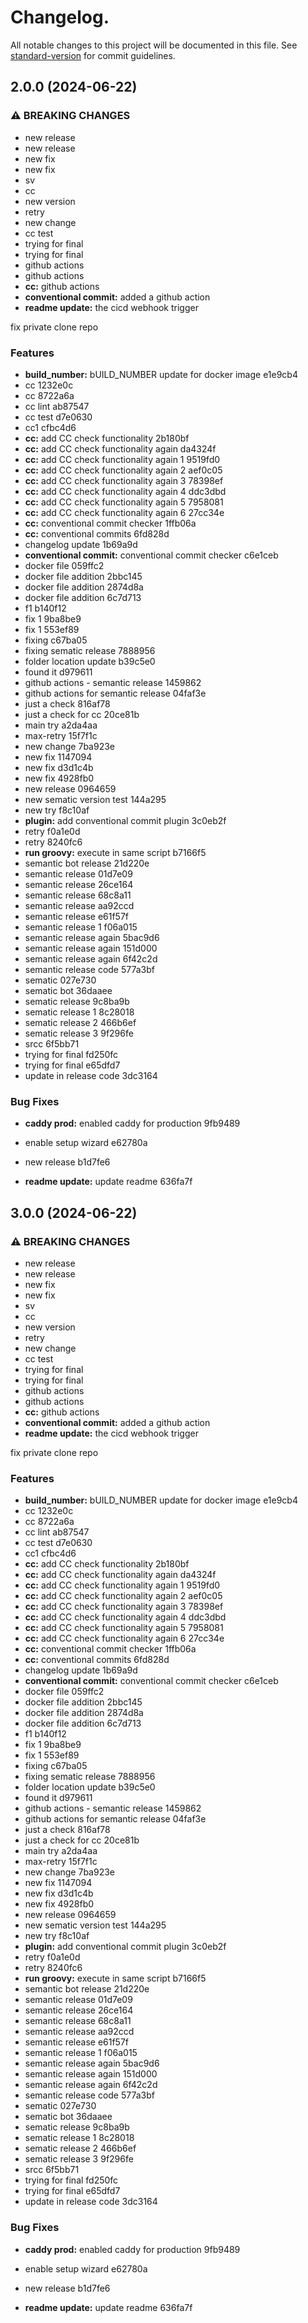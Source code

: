 # Changelog.

All notable changes to this project will be documented in this file. See [standard-version](https://github.com/conventional-changelog/standard-version) for commit guidelines.

## 2.0.0 (2024-06-22)


### ⚠ BREAKING CHANGES

* new release
* new release
* new fix
* new fix
* sv
* cc
* new version
* retry
* new change
* cc test
* trying for final
* trying for final
* github actions
* github actions
* **cc:** github actions
* **conventional commit:** added a github action
* **readme update:** the cicd webhook trigger

fix private clone repo

### Features

* **build_number:** bUILD_NUMBER update for docker image e1e9cb4
* cc 1232e0c
* cc 8722a6a
* cc lint ab87547
* cc test d7e0630
* cc1 cfbc4d6
* **cc:** add CC check functionality 2b180bf
* **cc:** add CC check functionality again da4324f
* **cc:** add CC check functionality again 1 9519fd0
* **cc:** add CC check functionality again 2 aef0c05
* **cc:** add CC check functionality again 3 78398ef
* **cc:** add CC check functionality again 4 ddc3dbd
* **cc:** add CC check functionality again 5 7958081
* **cc:** add CC check functionality again 6 27cc34e
* **cc:** conventional commit checker 1ffb06a
* **cc:** conventional commits 6fd828d
* changelog update 1b69a9d
* **conventional commit:** conventional commit checker c6e1ceb
* docker file 059ffc2
* docker file addition 2bbc145
* docker file addition 2874d8a
* docker file addition 6c7d713
* f1 b140f12
* fix 1 9ba8be9
* fix 1 553ef89
* fixing c67ba05
* fixing sematic release 7888956
* folder location update b39c5e0
* found it d979611
* github actions - semantic release 1459862
* github actions for semantic release 04faf3e
* just a check 816af78
* just a check for cc 20ce81b
* main try a2da4aa
* max-retry 15f7f1c
* new change 7ba923e
* new fix 1147094
* new fix d3d1c4b
* new fix 4928fb0
* new release 0964659
* new sematic version test 144a295
* new try f8c10af
* **plugin:** add conventional commit plugin 3c0eb2f
* retry f0a1e0d
* retry 8240fc6
* **run groovy:** execute in same script b7166f5
* semantic bot release 21d220e
* semantic release 01d7e09
* semantic release 26ce164
* semantic release 68c8a11
* semantic release aa92ccd
* semantic release e61f57f
* semantic release 1 f06a015
* semantic release again 5bac9d6
* semantic release again 151d000
* semantic release again 6f42c2d
* semantic release code 577a3bf
* sematic 027e730
* sematic bot 36daaee
* sematic release 9c8ba9b
* sematic release 1 8c28018
* sematic release 2 466b6ef
* sematic release 3 9f296fe
* srcc 6f5bb71
* trying for final fd250fc
* trying for final e65dfd7
* update in release code 3dc3164


### Bug Fixes

* **caddy prod:** enabled caddy for production 9fb9489
* enable setup wizard e62780a
* new release b1d7fe6


* **readme update:** update readme 636fa7f

## 3.0.0 (2024-06-22)


### ⚠ BREAKING CHANGES

* new release
* new release
* new fix
* new fix
* sv
* cc
* new version
* retry
* new change
* cc test
* trying for final
* trying for final
* github actions
* github actions
* **cc:** github actions
* **conventional commit:** added a github action
* **readme update:** the cicd webhook trigger

fix private clone repo

### Features

* **build_number:** bUILD_NUMBER update for docker image e1e9cb4
* cc 1232e0c
* cc 8722a6a
* cc lint ab87547
* cc test d7e0630
* cc1 cfbc4d6
* **cc:** add CC check functionality 2b180bf
* **cc:** add CC check functionality again da4324f
* **cc:** add CC check functionality again 1 9519fd0
* **cc:** add CC check functionality again 2 aef0c05
* **cc:** add CC check functionality again 3 78398ef
* **cc:** add CC check functionality again 4 ddc3dbd
* **cc:** add CC check functionality again 5 7958081
* **cc:** add CC check functionality again 6 27cc34e
* **cc:** conventional commit checker 1ffb06a
* **cc:** conventional commits 6fd828d
* changelog update 1b69a9d
* **conventional commit:** conventional commit checker c6e1ceb
* docker file 059ffc2
* docker file addition 2bbc145
* docker file addition 2874d8a
* docker file addition 6c7d713
* f1 b140f12
* fix 1 9ba8be9
* fix 1 553ef89
* fixing c67ba05
* fixing sematic release 7888956
* folder location update b39c5e0
* found it d979611
* github actions - semantic release 1459862
* github actions for semantic release 04faf3e
* just a check 816af78
* just a check for cc 20ce81b
* main try a2da4aa
* max-retry 15f7f1c
* new change 7ba923e
* new fix 1147094
* new fix d3d1c4b
* new fix 4928fb0
* new release 0964659
* new sematic version test 144a295
* new try f8c10af
* **plugin:** add conventional commit plugin 3c0eb2f
* retry f0a1e0d
* retry 8240fc6
* **run groovy:** execute in same script b7166f5
* semantic bot release 21d220e
* semantic release 01d7e09
* semantic release 26ce164
* semantic release 68c8a11
* semantic release aa92ccd
* semantic release e61f57f
* semantic release 1 f06a015
* semantic release again 5bac9d6
* semantic release again 151d000
* semantic release again 6f42c2d
* semantic release code 577a3bf
* sematic 027e730
* sematic bot 36daaee
* sematic release 9c8ba9b
* sematic release 1 8c28018
* sematic release 2 466b6ef
* sematic release 3 9f296fe
* srcc 6f5bb71
* trying for final fd250fc
* trying for final e65dfd7
* update in release code 3dc3164


### Bug Fixes

* **caddy prod:** enabled caddy for production 9fb9489
* enable setup wizard e62780a
* new release b1d7fe6


* **readme update:** update readme 636fa7f
